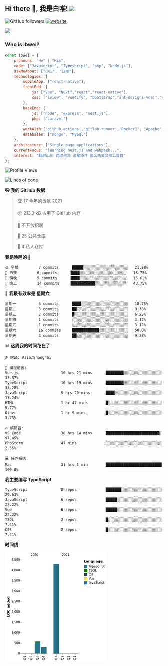 <h2> Hi there 👋, 我是白唯! <img src="https://media.giphy.com/media/12oufCB0MyZ1Go/giphy.gif" width="50"></h2>

![GitHub followers](https://img.shields.io/github/followers/ibwei?label=Follow&style=social) [![website](https://img.shields.io/badge/Website-46a2f1.svg?&style=flat-square&logo=Google-Chrome&logoColor=white&link=https://me.ibwei.com/)](http://me.ibwei.com/)

![](https://github-readme-stats.vercel.app/api?username=ibwei)


### Who is ibwei?

```javascript
const ibwei = {
    pronouns: "He" | "Him",
    code: ["Javascript", "Typescript", "php", "Node.js"],
    askMeAbout: ["小白", "白唯"],
    technologies: {
        mobileApp: ["react-native"],
        frontEnd: {
            js: ["Vue", "Nuxt","react","react-native"],
            css: ["iview", "vuetify", "bootstrap","ant-design(-vue)","vant"]
        },
        backEnd: {
            js: ["node", "express", "nest.js"],
            php: ["Laravel"]
        },
        workWith:['github-actions','gitlab-runner',"Docker🐳", "Apache", "Nginx"],
        databases: ["mongo", "MySql"]
    },
    architecture: ["Single page applications"],
    currentFocus: "learning nest.js and webpack...",
    interest: "翻越山川 跨过河流 追星捧月 那么热爱又那么盲目"
};

```
<!--START_SECTION:waka-->
![Profile Views](http://img.shields.io/badge/%E4%B8%AA%E4%BA%BA%E5%B0%81%E9%9D%A2%E8%A7%82%E7%9C%8B%E6%AC%A1%E6%95%B0-9-blue)

![Lines of code](https://img.shields.io/badge/%E4%BB%8E%E3%80%8C%E4%BD%A0%E5%A5%BD%E4%B8%96%E7%95%8C%E3%80%8D%E6%88%91%E5%B7%B2%E7%BB%8F%E5%86%99%E4%BA%86-5189%20%E8%A1%8C%E4%BB%A3%E7%A0%81-blue)

**🐱 我的 GitHub 数据** 

> 🏆 17 今年的贡献 2021
 > 
> 📦 213.3 kB 占用了 GitHub 内存 
 > 
> 🚫 不开放招聘
 > 
> 📜 25 公共仓库 
 > 
> 🔑 4 私人仓库  
 > 
**我是晚睡的 🦉** 

```text
🌞 早晨         7 commits      █████░░░░░░░░░░░░░░░░░░░░   21.88% 
🌆 白天         6 commits      ████░░░░░░░░░░░░░░░░░░░░░   18.75% 
🌃 傍晚         5 commits      ████░░░░░░░░░░░░░░░░░░░░░   15.62% 
🌙 晚上         14 commits     ███████████░░░░░░░░░░░░░░   43.75%

```
📅 **我最有效率是 星期六** 

```text
星期一          6 commits      ████░░░░░░░░░░░░░░░░░░░░░   18.75% 
星期二          3 commits      ██░░░░░░░░░░░░░░░░░░░░░░░   9.38% 
星期三          2 commits      █░░░░░░░░░░░░░░░░░░░░░░░░   6.25% 
星期四          1 commits      ░░░░░░░░░░░░░░░░░░░░░░░░░   3.12% 
星期五          1 commits      ░░░░░░░░░░░░░░░░░░░░░░░░░   3.12% 
星期六          16 commits     ████████████░░░░░░░░░░░░░   50.0% 
星期天          3 commits      ██░░░░░░░░░░░░░░░░░░░░░░░   9.38%

```


📊 **这周我的时间花在了** 

```text
⌚︎ 时区: Asia/Shanghai

💬 编程语言: 
Vue.js                   10 hrs 21 mins      ████████░░░░░░░░░░░░░░░░░   33.37% 
TypeScript               10 hrs 19 mins      ████████░░░░░░░░░░░░░░░░░   33.28% 
JavaScript               5 hrs 20 mins       ████░░░░░░░░░░░░░░░░░░░░░   17.24% 
HTML                     1 hr 47 mins        █░░░░░░░░░░░░░░░░░░░░░░░░   5.77% 
Other                    1 hr 9 mins         █░░░░░░░░░░░░░░░░░░░░░░░░   3.73%

🔥 编辑器: 
VS Code                  30 hrs 14 mins      ████████████████████████░   97.45% 
PhpStorm                 47 mins             ░░░░░░░░░░░░░░░░░░░░░░░░░   2.55%

💻 操作系统: 
Mac                      31 hrs 1 min        █████████████████████████   100.0%

```

**我主要编写 TypeScript** 

```text
TypeScript               8 repos             ███████░░░░░░░░░░░░░░░░░░   29.63% 
JavaScript               6 repos             █████░░░░░░░░░░░░░░░░░░░░   22.22% 
Vue                      6 repos             █████░░░░░░░░░░░░░░░░░░░░   22.22% 
TSQL                     2 repos             █░░░░░░░░░░░░░░░░░░░░░░░░   7.41% 
CSS                      2 repos             █░░░░░░░░░░░░░░░░░░░░░░░░   7.41%

```


**时间线**

![Chart not found](https://raw.githubusercontent.com/ibwei/ibwei/main/charts/bar_graph.png) 


<!--END_SECTION:waka-->
